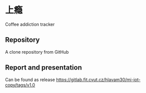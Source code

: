 # 上瘾
Coffee addiction tracker

## Repository

A clone repository from GitHub

## Report and presentation

Can be found as release https://gitlab.fit.cvut.cz/hlavam30/mi-iot-copy/tags/v1.0